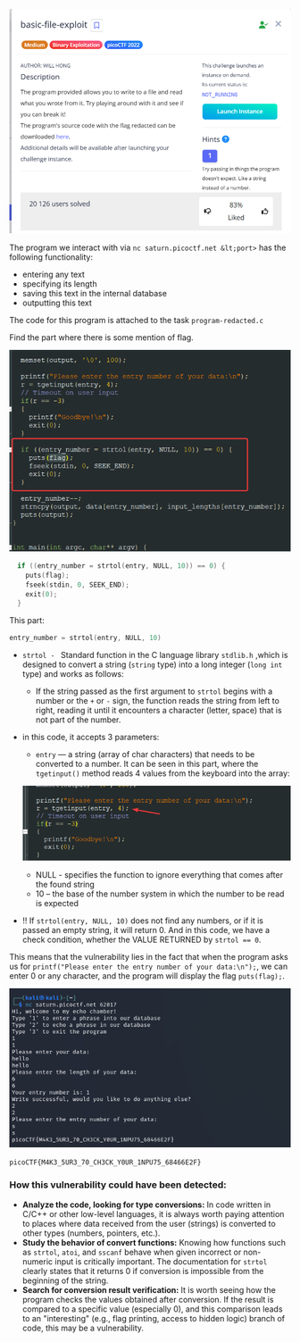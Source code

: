 ![Task desc](../assets/images/basic-file-exploit_image_1.png)


The program we interact with via `nc saturn.picoctf.net &lt;port>` has the following functionality:



* entering any text
* specifying its length
* saving this text in the internal database
* outputting this text

The code for this program is attached to the task `program-redacted.c`

Find the part where there is some mention of flag.


![image_2](../assets/images/basic-file-exploit_image_2.png)


```c
  if ((entry_number = strtol(entry, NULL, 10)) == 0) {
    puts(flag);
    fseek(stdin, 0, SEEK_END);
    exit(0);
  }
```


This part:


```c
entry_number = strtol(entry, NULL, 10)
```



* `strtol - ` Standard function in the C language library `stdlib.h` ,which is designed to convert a string (`string` type) into a long integer (`long int` type) and works as follows:
    * If the string passed as the first argument to `strtol` begins with a number or the `+` or `-` sign, the function reads the string from left to right, reading it until it encounters a character (letter, space) that is not part of the number.
*  in this code, it accepts 3 parameters:
    * `entry` — a string (array of char characters) that needs to be converted to a number. It can be seen in this part, where the `tgetinput()` method reads 4 values from the keyboard into the array:

    ![image_3](../assets/images/basic-file-exploit_image_3.png)

    * NULL - specifies the function to ignore everything that comes after the found string
    * 10 – the base of the number system in which the number to be read is expected	
* !! If `strtol(entry, NULL, 10)` does not find any numbers, or if it is passed an empty string, it will return 0. And in this code, we have a check condition, whether the VALUE RETURNED by `strtol == 0`.

This means that the vulnerability lies in the fact that when the program asks us for `printf("Please enter the entry number of your data:\n");`, we can enter 0 or any character, and the program will display the flag `puts(flag);`.


![image_4](../assets/images/basic-file-exploit_image_4.png)


`picoCTF{M4K3_5UR3_70_CH3CK_Y0UR_1NPU75_68466E2F}`

<h3>How this vulnerability could have been detected: </h3>



* **Analyze the code, looking for type conversions:** In code written in C/C++ or other low-level languages, it is always worth paying attention to places where data received from the user (strings) is converted to other types (numbers, pointers, etc.).
* **Study the behavior of convert functions:** Knowing how functions such as `strtol`, `atoi`, and `sscanf` behave when given incorrect or non-numeric input is critically important. The documentation for `strtol` clearly states that it returns 0 if conversion is impossible from the beginning of the string.
* **Search for conversion result verification:** It is worth seeing how the program checks the values obtained after conversion. If the result is compared to a specific value (especially 0), and this comparison leads to an "interesting" (e.g., flag printing, access to hidden logic) branch of code, this may be a vulnerability.
